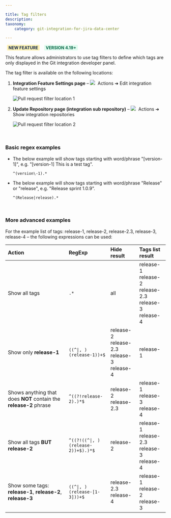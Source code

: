 ```yaml
---

title: Tag filters
description:
taxonomy:
    category: git-integration-for-jira-data-center

---
```


<b style='background-color:#FFF1B6; padding:1px 5px; color:#172A4C; border-radius:3px; margin: 0 5px; font-size: small;'>NEW FEATURE</b> <b style='background-color:#E2FCEF; padding:1px 5px; color:#006745; border-radius:3px; margin: 0 5px; font-size: small;'>VERSION 4.19+</b>

This feature allows administrators to use tag filters to define which tags are only displayed in the Git integration developer panel.

The tag filter is available on the following locations:

1.  **Integration Feature Settings page** – ![](/wp-content/uploads/actions-icon.png)&nbsp; Actions ➜ Edit integration feature settings

    ![Pull request filter location 1](/wp-content/uploads/gij-gitserver-tag-filters-location-01.png)

2.  **Update Repository page (integration sub repository)** – ![](/wp-content/uploads/actions-icon.png)&nbsp; Actions ➜ Show integration repositories

    ![Pull request filter location 2](/wp-content/uploads/gij-gitserver-tag-filters-location-02.png)

&nbsp;

### Basic regex examples

*   The below example will show tags starting with word/phrase "\[version-1\]", e.g. "\[version-1\] This is a test tag".

    `^(version\-1).*`

*   The below example will show tags starting with word/phrase "Release" or "release", e.g. "Release sprint 1.0.9".

    `^(Release|release).*`

&nbsp;

### More advanced examples

For the example list of tags: release-1, release-2, release-2.3, release-3, release-4 – the following expressions can be used:

<table>
    <thead style='text-align:left;'>
        <tr>
            <th>Action</th>
            <th>RegExp</th>
            <th>Hide result</th>
            <th>Tags list result</th>
        </tr>
    </thead>
    <tbody style='text-align:left;'>
        <tr>
            <td width=38%>Show all tags</td>
            <td width=26%><code>.*</code></td>
            <td width=18%>all</td>
            <td width=18%>release-1<br>release-2<br>release-2.3<br>release-3<br>release-4</td>
        </tr>
        <tr>
            <td>Show only <b>release-1</b></td>
            <td><code>((^|, )(release-1))+$</code></td>
            <td>release-2<br>release-2.3<br>release-3<br>release-4</td>
            <td>release-1</td>
        </tr>
        <tr>
            <td>Shows anything that does <b>NOT</b> contain the <b>release-2</b> phrase</td>
            <td><code>^((?!release-2).)*$</code></td>
            <td>release-2<br>release-2.3</td>
            <td>release-1<br>release-3<br>release-4</td>
        </tr>
        <tr>
            <td>Show all tags <b>BUT release-2</b></td>
            <td><code>^((?!((^|, )(release-2))+$).)*$</code></td>
            <td>release-2</td>
            <td>release-1<br>release-2.3<br>release-3<br>release-4</td>
        </tr>
        <tr>
            <td>Show some tags: <b>release-1</b>, <b>release-2</b>, <b>release-3</b></td>
            <td><code>((^|, )(release-[1-3]))+$</code></td>
            <td>release-2.3<br>release-4</td>
            <td>release-1<br>release-2<br>release-3</td>
        </tr>
    </tbody>
</table>

